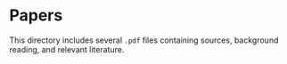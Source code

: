 # Papers

This directory includes several `.pdf` files containing sources, background reading, and relevant literature.
